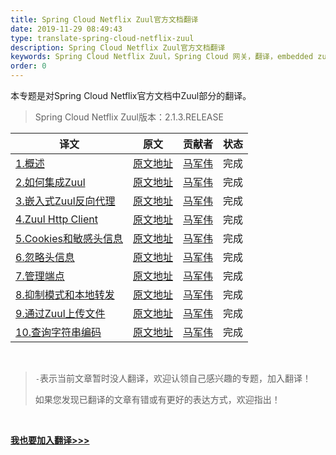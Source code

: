 ```yaml
---
title: Spring Cloud Netflix Zuul官方文档翻译
date: 2019-11-29 08:49:43
type: translate-spring-cloud-netflix-zuul
description: Spring Cloud Netflix Zuul官方文档翻译
keywords: Spring Cloud Netflix Zuul，Spring Cloud 网关，翻译，embedded zuul reverse proxy
order: 0
---
```


本专题是对Spring Cloud Netflix官方文档中Zuul部分的翻译。

> Spring Cloud Netflix Zuul版本：2.1.3.RELEASE

译文 | 原文 | 贡献者 | 状态
---|---|---|---
[1.概述](overview.html)  |  [原文地址](https://cloud.spring.io/spring-cloud-static/spring-cloud-netflix/2.1.3.RELEASE/single/spring-cloud-netflix.html#_router_and_filter_zuul) | [马军伟](https://github.com/417511458) | 完成
[2.如何集成Zuul](how-to-include.html) | [原文地址](https://cloud.spring.io/spring-cloud-static/spring-cloud-netflix/2.1.3.RELEASE/single/spring-cloud-netflix.html#_router_and_filter_zuul) | [马军伟](https://github.com/417511458) | 完成
[3.嵌入式Zuul反向代理](embedded-zuul-reverse-proxy.html) | [原文地址](https://cloud.spring.io/spring-cloud-static/spring-cloud-netflix/2.1.3.RELEASE/single/spring-cloud-netflix.html#netflix-zuul-reverse-proxy) | [马军伟](https://github.com/417511458) | 完成
[4.Zuul Http Client](zuul-http-client.html) | [原文地址](https://cloud.spring.io/spring-cloud-static/spring-cloud-netflix/2.1.3.RELEASE/single/spring-cloud-netflix.html#_zuul_http_client) | [马军伟](https://github.com/417511458) | 完成
[5.Cookies和敏感头信息](cookies-and-sensitive-headers.html) | [原文地址](https://cloud.spring.io/spring-cloud-static/spring-cloud-netflix/2.1.3.RELEASE/single/spring-cloud-netflix.html#_cookies_and_sensitive_headers) | [马军伟](https://github.com/417511458) | 完成
[6.忽略头信息](ignored-headers.html) | [原文地址](https://cloud.spring.io/spring-cloud-static/spring-cloud-netflix/2.1.3.RELEASE/single/spring-cloud-netflix.html#_ignored_headers) | [马军伟](https://github.com/417511458) | 完成
[7.管理端点](management-endpoints.html) | [原文地址](https://cloud.spring.io/spring-cloud-static/spring-cloud-netflix/2.1.3.RELEASE/single/spring-cloud-netflix.html#_management_endpoints) | [马军伟](https://github.com/417511458) | 完成
[8.抑制模式和本地转发](strangulation-patterns-and-local-forwards.html) | [原文地址](https://cloud.spring.io/spring-cloud-static/spring-cloud-netflix/2.1.3.RELEASE/single/spring-cloud-netflix.html#_strangulation_patterns_and_local_forwards) | [马军伟](https://github.com/417511458) | 完成
[9.通过Zuul上传文件](uploading-files-through-zuul.html) | [原文地址](https://cloud.spring.io/spring-cloud-static/spring-cloud-netflix/2.1.3.RELEASE/single/spring-cloud-netflix.html#_uploading_files_through_zuul) | [马军伟](https://github.com/417511458) | 完成
[10.查询字符串编码](query-string-encoding.html) | [原文地址](https://cloud.spring.io/spring-cloud-static/spring-cloud-netflix/2.1.3.RELEASE/single/spring-cloud-netflix.html#_query_string_encoding) | [马军伟](https://github.com/417511458) | 完成

<br />

> `-`表示当前文章暂时没人翻译，欢迎认领自己感兴趣的专题，加入翻译！
>
> 如果您发现已翻译的文章有错或有更好的表达方式，欢迎指出！


<br />

**[我也要加入翻译>>>](/translate/join.html)**

<br />






